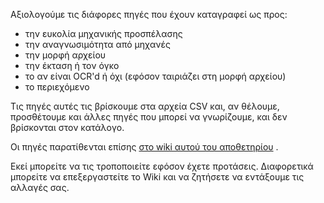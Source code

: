 Αξιολογούμε τις διάφορες πηγές που έχουν καταγραφεί ως προς:

- την ευκολία μηχανικής προσπέλασης
- την αναγνωσιμότητα από μηχανές
- την μορφή αρχείου
- την έκταση ή τον όγκο
- το αν είναι OCR'd ή όχι (εφόσον ταιριάζει στη μορφή αρχείου)
- το περιεχόμενο

Τις πηγές αυτές τις βρίσκουμε στα αρχεία CSV και, αν θέλουμε, προσθέτουμε και άλλες πηγές που μπορεί να γνωρίζουμε, και δεν βρίσκονται στον κατάλογο.

Οι πηγές παρατίθενται επίσης [στο wiki αυτού του αποθετηρίου](https://github.com/eellak/glossAPI/wiki/%CE%9A%CE%B1%CF%84%CE%B1%CE%B3%CF%81%CE%B1%CF%86%CE%AE-%CE%A0%CE%B7%CE%B3%CF%8E%CE%BD) .

Εκεί μπορείτε να τις τροποποιείτε εφόσον έχετε προτάσεις. Διαφορετικά μπορείτε να επεξεργαστείτε το Wiki και να ζητήσετε να εντάξουμε τις αλλαγές σας.
